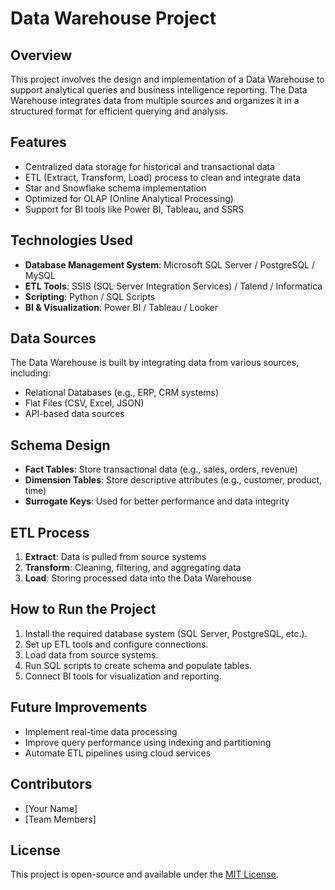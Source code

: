 
# Data Warehouse Project

## Overview
This project involves the design and implementation of a Data Warehouse to support analytical queries and business intelligence reporting. The Data Warehouse integrates data from multiple sources and organizes it in a structured format for efficient querying and analysis.

## Features
- Centralized data storage for historical and transactional data
- ETL (Extract, Transform, Load) process to clean and integrate data
- Star and Snowflake schema implementation
- Optimized for OLAP (Online Analytical Processing)
- Support for BI tools like Power BI, Tableau, and SSRS

## Technologies Used
- **Database Management System**: Microsoft SQL Server / PostgreSQL / MySQL
- **ETL Tools**: SSIS (SQL Server Integration Services) / Talend / Informatica
- **Scripting**: Python / SQL Scripts
- **BI & Visualization**: Power BI / Tableau / Looker

## Data Sources
The Data Warehouse is built by integrating data from various sources, including:
- Relational Databases (e.g., ERP, CRM systems)
- Flat Files (CSV, Excel, JSON)
- API-based data sources

## Schema Design
- **Fact Tables**: Store transactional data (e.g., sales, orders, revenue)
- **Dimension Tables**: Store descriptive attributes (e.g., customer, product, time)
- **Surrogate Keys**: Used for better performance and data integrity

## ETL Process
1. **Extract**: Data is pulled from source systems
2. **Transform**: Cleaning, filtering, and aggregating data
3. **Load**: Storing processed data into the Data Warehouse

## How to Run the Project
1. Install the required database system (SQL Server, PostgreSQL, etc.).
2. Set up ETL tools and configure connections.
3. Load data from source systems.
4. Run SQL scripts to create schema and populate tables.
5. Connect BI tools for visualization and reporting.

## Future Improvements
- Implement real-time data processing
- Improve query performance using indexing and partitioning
- Automate ETL pipelines using cloud services

## Contributors
- [Your Name]
- [Team Members]

## License
This project is open-source and available under the [MIT License](LICENSE).

